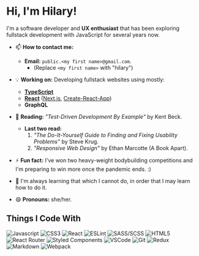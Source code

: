 # Hi, I'm Hilary!

I'm a software developer and **UX enthusiast** that has been exploring
fullstack development with JavaScript for several years now.

- 📫 **How to contact me:**
  - **Email:** `public.<my first name>@gmail.com`.
      - (Replace `<my first name>` with "hilary")

- 💡 **Working on:** Developing fullstack websites using mostly:
  - **[TypeScript][]**
  - **[React][]** ([Next.js][next], [Create-React-App])
  - **GraphQL**

- 📖 **Reading:** _"Test-Driven Development By Example"_ by Kent Beck.
  - **Last two read:**
    1. _"The Do-It-Yourself Guide to Finding and Fixing Usability Problems"_ by Steve
    Krug.
    2. _"Responsive Web Design"_ by Ethan Marcotte (A Book Apart).

- ⚡ **Fun fact:** I've won two heavy-weight bodybuilding competitions and I'm preparing
  to win more once the pandemic ends. :)

- 💯 I'm always learning that which I cannot do, in order that
  I may learn how to do it.

- 😄 **Pronouns:** she/her.

## Things I Code With

<p>
  <img alt="Javascript" src="https://img.shields.io/badge/-JavaScript-F7DF1E?style=flat-square&logo=javascript&logoColor=black" />
  <img alt="CSS3" src="https://img.shields.io/badge/-CSS3-1572B6?style=flat-square&logo=visual%20studio%20code&logoColor=white" />
  <img alt="React" src="https://img.shields.io/badge/-React-45b8d8?style=flat-square&logo=react&logoColor=white" />
  <img alt="ESLint" src="https://img.shields.io/badge/-ESLint-4B32C3?style=flat-square&logo=eslint&logoColor=white" />
  <img alt="SASS/SCSS" src="https://img.shields.io/badge/-SASS/SCSS-CC6699?style=flat-square&logo=sass&logoColor=white" />
  <img alt="HTML5" src="https://img.shields.io/badge/-HTML5-E34F26?style=flat-square&logo=html5&logoColor=white" />
  <img alt="React Router" src="https://img.shields.io/badge/-React_Router-CA4245?style=flat-square&logo=react-router&logoColor=white" />
  <img alt="Styled Components" src="https://img.shields.io/badge/-Styled_Components-db7092?style=flat-square&logo=styled-components&logoColor=white" />
  <img alt="VSCode" src="https://img.shields.io/badge/-Visual_Studio_Code-0078D4?style=flat-square&logo=visual%20studio%20code&logoColor=white" />
  <img alt="Git" src="https://img.shields.io/badge/-Git-F05032?style=flat-square&logo=git&logoColor=white" />
  <img alt="Redux" src="https://img.shields.io/badge/-Redux-764ABC?style=flat-square&logo=redux&logoColor=white" />
  <img alt="Markdown" src="https://img.shields.io/badge/-Markdown-000000?style=flat-square&logo=Markdown&logoColor=white" />
  <img alt="Webpack" src="https://img.shields.io/badge/-Webpack-8DD6F9?style=flat-square&logo=webpack&logoColor=white" />
</p>

[TypeScript]: https://www.typescriptlang.org/
[next]: https://nextjs.org/
[React]: https://reactjs.org/
[Create-React-App]: https://create-react-app.dev/

<!-- ... -->
<!-- - 👀 **Looking for help with:** Usability testing a website (contact me if you'd like to -->
  <!-- help me! ❤️) -->

<!-- <img alt="Figma" src="https://img.shields.io/badge/-Figma-F24E1E?style=flat-square&logo=figma&logoColor=white" /> -->
<!-- ## Cool Stats -->
<!-- [![Hilary's Github Stats](https://github-readme-stats.vercel.app/api?username=HilaryDev&count_private=true&show_icons=true&theme=radical&hide=stars,prs,issues)](https://github.com/anuraghazra/github-readme-stats "Hilary's Github Stats") -->
<!--
[![Top Languages](https://github-readme-stats.vercel.app/api/top-langs/?username=HilaryDev&layout=compact&theme=radical)](https://github.com/anuraghazra/github-readme-stats "Hilary's Most Used Languages")
 -->

<!-- ## Random Memes -->
<!-- ![Random meme](https://memes.stormix.co/send/memes "Random meme") -->

<!-- - **Twitter:** [@HilaryCPerdomo](https://twitter.com/HilaryCPerdomo) -->
<!-- - Feel free to message me; I don't tweet but I login frequently ❤️ -->
